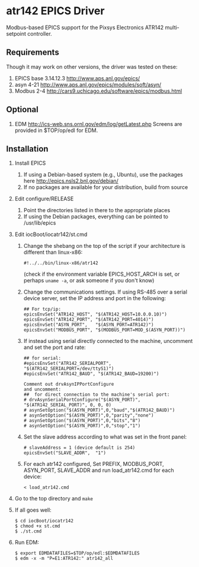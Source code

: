 atr142 EPICS Driver
===================

Modbus-based EPICS support for the Pixsys Electronics ATR142 multi-setpoint controller.

Requirements
------------

Though it may work on other versions, the driver was tested on these:

1. EPICS base 3.14.12.3 http://www.aps.anl.gov/epics/
2. asyn 4-21 http://www.aps.anl.gov/epics/modules/soft/asyn/
3. Modbus 2-4 http://cars9.uchicago.edu/software/epics/modbus.html

Optional
--------

1. EDM http://ics-web.sns.ornl.gov/edm/log/getLatest.php
   Screens are provided in $TOP/op/edl for EDM.

Installation
------------

1. Install EPICS
    1. If using a Debian-based system (e.g., Ubuntu), use the packages here http://epics.nsls2.bnl.gov/debian/
    2. If no packages are available for your distribution, build from source
2. Edit configure/RELEASE
    1. Point the directories listed in there to the appropriate places
    2. If using the Debian packages, everything can be pointed to /usr/lib/epics
3. Edit iocBoot/iocatr142/st.cmd
    1. Change the shebang on the top of the script if your architecture is different than linux-x86:
        ```
        #!../../bin/linux-x86/atr142
        ```
        (check if the environment variable EPICS_HOST_ARCH is set, or perhaps `uname -a`, or ask someone if
         you don't know)
    2. Change the communications settings. If using RS-485 over a serial device server, set the IP address and port in the following:
        ```
        ## For tcp/ip:
        epicsEnvSet("ATR142_HOST", "$(ATR142_HOST=10.0.0.10)")
        epicsEnvSet("ATR142_PORT", "$(ATR142_PORT=4014)")
        epicsEnvSet("ASYN_PORT",   "$(ASYN_PORT=ATR142)")
        epicsEnvSet("MODBUS_PORT", "$(MODBUS_PORT=MOD_$(ASYN_PORT))")
        ```
    3. If instead using serial directly connected to the machine, uncomment and set the port and rate:
        ```
        ## for serial:
        #epicsEnvSet("ATR142_SERIALPORT", "$(ATR142_SERIALPORT=/dev/ttyS1)")
        #epicsEnvSet("ATR142_BAUD", "$(ATR142_BAUD=19200)")

        Comment out drvAsynIPPortConfigure
        and uncomment:
        ##  for direct connection to the machine's serial port:
        # drvAsynSerialPortConfigure("$(ASYN_PORT)", "$(ATR142_SERIAL_PORT)", 0, 0, 0)
        # asynSetOption("$(ASYN_PORT)",0,"baud","$(ATR142_BAUD)")
        # asynSetOption("$(ASYN_PORT)",0,"parity","none")
        # asynSetOption("$(ASYN_PORT)",0,"bits","8")
        # asynSetOption("$(ASYN_PORT)",0,"stop","1")
        ```

    4. Set the slave address according to what was set in the front panel:
        ```
        # slaveAddress = 1 (device default is 254)
        epicsEnvSet("SLAVE_ADDR",  "1")
        ```

    5. For each atr142 configured, Set PREFIX, MODBUS_PORT, ASYN_PORT, SLAVE_ADDR and run load_atr142.cmd for each device:
        ```
        < load_atr142.cmd
        ```

4. Go to the top directory and `make`
5. If all goes well:
    ```
    $ cd iocBoot/iocatr142
    $ chmod +x st.cmd
    $ ./st.cmd
    ```
6. Run EDM:
    ```
    $ export EDMDATAFILES=$TOP/op/edl:$EDMDATAFILES
    $ edm -x -m "P=E1:ATR142:" atr142_all
    ```
